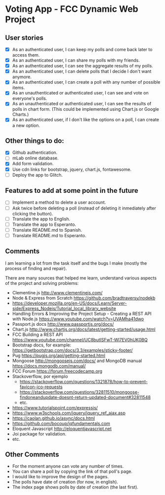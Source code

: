 # Voting App - FCC Dynamic Web Project

## User stories

- [x] As an authenticated user, I can keep my polls and come back later to access them.
- [x] As an authenticated user, I can share my polls with my friends.
- [x] As an authenticated user, I can see the aggregate results of my polls.
- [x] As an authenticated user, I can delete polls that I decide I don't want anymore.
- [x] As an authenticated user, I can create a poll with any number of possible items.
- [x] As an unauthenticated or authenticated user, I can see and vote on everyone's polls.
- [x] As an unauthenticated or authenticated user, I can see the results of polls in chart form. (This could be implemented using Chart.js or Google Charts.)
- [x] As an authenticated user, if I don't like the options on a poll, I can create a new option.

## Other things to do:

- [x] Github authentication.
- [ ] mLab online database.
- [x] Add form validation.
- [x] Use cdn links for bootstrap, jquery, chart.js, fontawesome.
- [ ] Deploy the app to Glitch.

## Features to add at some point in the future
- [ ] Implement a method to delete a user account.
- [ ] Ask twice before deleting a poll (instead of deleting it inmediately after clicking the button).
- [ ] Translate the app to English.
- [ ] Translate the app to Esperanto.
- [ ] Translate README.md to Spanish.
- [ ] Translate README.md to Esperanto.

## Comments

I am learning a lot from the task itself and the bugs I make (mostly the process of finding and repair).

There are many sources that helped me learn, understand various aspects of the project and solving problems:

* Clementine.js http://www.clementinejs.com/
* Node & Express from Scratch https://github.com/bradtraversy/nodekb
* https://developer.mozilla.org/en-US/docs/Learn/Server-side/Express_Nodejs/Tutorial_local_library_website
* Handling Errors & Improving the Project Setup - Creating a REST API with Node.js https://www.youtube.com/watch?v=UVAMha41dwo
* Passport.js docs http://www.passportjs.org/docs/
* Chart.js http://www.chartjs.org/docs/latest/getting-started/usage.html
* FCC Building a REST API https://www.youtube.com/channel/UC8butISFwT-Wl7EV0hUK0BQ
* Bootstrap docs, for example: https://getbootstrap.com/docs/3.3/examples/sticky-footer/
* Pug https://pugjs.org/api/getting-started.html
* Mongoose http://mongoosejs.com/docs/ and MongoDB manual https://docs.mongodb.com/manual/
* FCC Forum https://forum.freecodecamp.org
* Stackoverflow, por ejemplo
  * https://stackoverflow.com/questions/1321878/how-to-prevent-favicon-ico-requests
  * https://stackoverflow.com/questions/32811510/mongoose-findoneandupdate-doesnt-return-updated-document#32811548
  * etc.
* https://www.tutorialspoint.com/expressjs/
* https://www.w3schools.com/jquery/jquery_ref_ajax.asp
* https://caolan.github.io/async/docs.html
* https://github.com/bocoup/jqfundamentals.com
* Eloquent Javascript http://eloquentjavascript.net
* Joi package for validation.
* etc.

## Other Comments

* For the moment anyone can vote any number of times.
* You can share a poll by copying the link of that poll's page.
* I would like to improve the design of the pages.
* The polls have date of creation (for now, in english).
* The index page shows polls by date of creation (the last first).
